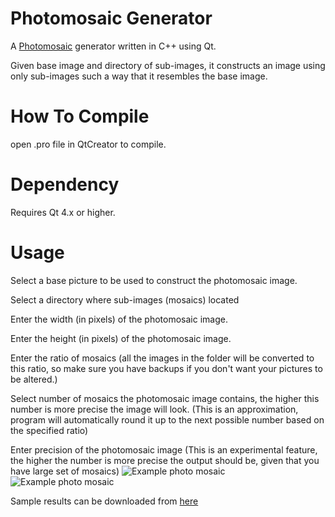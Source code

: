Photomosaic Generator
=====================
A [Photomosaic](http://en.wikipedia.org/wiki/Photographic_mosaic) generator written in C++ using Qt. 

Given base image and directory of sub-images, it constructs an image using only sub-images such a way that it resembles the base image.

How To Compile
=====================
open .pro file in QtCreator to compile.

Dependency
=====================
Requires Qt 4.x or higher.


Usage
=====================
Select a base picture to be used to construct the photomosaic image.

Select a directory where sub-images (mosaics) located

Enter the width (in pixels) of the photomosaic image.

Enter the height (in pixels) of the photomosaic image.

Enter the ratio of mosaics (all the images in the folder will be converted to this ratio, so make sure you have backups if you don't want your pictures to be altered.)

Select number of mosaics the photomosaic image contains, the higher this number is more precise the image will look. (This is an approximation, program will automatically round it up to the next possible number based on the specified ratio)

Enter precision of the photomosaic image (This is an experimental feature, the higher the number is more precise the output should be, given that you have large set of mosaics)
![Example photo mosaic](https://dl.dropbox.com/s/m9j08lwgxt9d55s/GUI.jpg)
![Example photo mosaic](https://dl.dropbox.com/s/zcfiyc6julqty65/Star%20Wars%20Mosaic%20Example.jpg)

Sample results can be downloaded from [here](http://goo.gl/0JBA3a)

  
